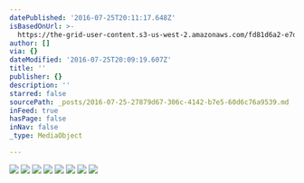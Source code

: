 ```yaml
---
datePublished: '2016-07-25T20:11:17.648Z'
isBasedOnUrl: >-
  https://the-grid-user-content.s3-us-west-2.amazonaws.com/fd81d6a2-e7dd-4ac6-8953-71c87b959cd9.jpg
author: []
via: {}
dateModified: '2016-07-25T20:09:19.607Z'
title: ''
publisher: {}
description: ''
starred: false
sourcePath: _posts/2016-07-25-27879d67-306c-4142-b7e5-60d6c76a9539.md
inFeed: true
hasPage: false
inNav: false
_type: MediaObject

---
```

![](https://the-grid-user-content.s3-us-west-2.amazonaws.com/fd81d6a2-e7dd-4ac6-8953-71c87b959cd9.jpg)
![](https://imgflo.herokuapp.com/graph/vahj1ThiexotieMo/e13196204b33335eddf1bde3c965c4f3/croprotate.jpg?cropheight=5616&cropwidth=2764&degrees=0&input=https%3A%2F%2Fthe-grid-user-content.s3-us-west-2.amazonaws.com%2F82ae6cfb-ec18-4479-805f-f7d72d5aa607.jpg&x=482&y=0)
![](https://imgflo.herokuapp.com/graph/vahj1ThiexotieMo/c072d1fbb728e2f75ff22b692386d543/croprotate.jpg?cropheight=1945&cropwidth=2246&degrees=0&input=https%3A%2F%2Fthe-grid-user-content.s3-us-west-2.amazonaws.com%2F72941a71-25c5-4552-8583-6cb6346a06e4.jpg&x=0&y=0)
![](https://the-grid-user-content.s3-us-west-2.amazonaws.com/4fe6c683-3a52-4112-b1c3-13906c1ef0b3.jpg)
![](https://the-grid-user-content.s3-us-west-2.amazonaws.com/a6e9db68-761f-4500-b4ac-23dc3d735b11.jpg)
![](https://the-grid-user-content.s3-us-west-2.amazonaws.com/bcfbae75-4c10-48b0-8ce4-3bc1b1f61c44.jpg)
![](https://the-grid-user-content.s3-us-west-2.amazonaws.com/a390ce79-8487-47f0-9d5f-ead3425ba793.jpg)
![](https://the-grid-user-content.s3-us-west-2.amazonaws.com/e77a92fb-4436-4c3f-bc64-9222250b894a.jpg)